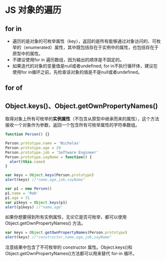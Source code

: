 # JS 对象的遍历

## for in

- 遍历的是对象的可枚举属性（key），返回的是所有能够通过对象访问的、可枚举的（enumerated）属性，其中既包括存在于实例中的属性，也包括存在于原型中的属性。
- 不建议使用for in 遍历数组，因为输出的顺序是不固定的。
- 如果迭代的对象的变量值是null或者undefined, for in不执行循环体，建议在使用for in循环之前，先检查该对象的值是不是null或者undefined。

## for of

## Object.keys()、Object.getOwnPropertyNames()

取得对象上所有可枚举的**实例属性**（不包含从原型中继承而来的属性），这个方法接收一个对象作为参数，返回一个包含所有可枚举属性的字符串数组。

```js
function Person() {}

Person.prototype.name = 'Nicholas'
Person.prototype.age = 29
Person.prototype.job = 'Software Engineer'
Person.prototype.sayName = function() {
  alert(this.name)
}

var keys = Object.keys(Person.prototype)
alert(keys) //"name,age,job,sayName"

var p1 = new Person()
p1.name = 'Rob'
p1.age = 31
var p1keys = Object.keys(p1)
alert(p1keys) //"name,age"
```

如果你想要得到所有实例属性，无论它是否可枚举，都可以使用 Object.getOwnPropertyNames() 方法。

```js
var keys = Object.getOwnPropertyNames(Person.prototype)
alert(keys) //"constructor,name,age,job,sayName"
```

注意结果中包含了不可枚举的 constructor 属性。Object.keys()和 Object.getOwnPropertyNames()方法都可以用来替代 for-in 循环。
